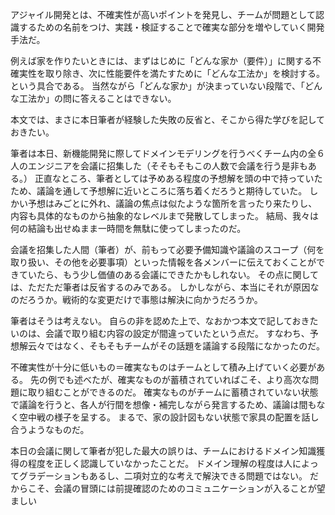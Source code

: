 アジャイル開発とは、不確実性が高いポイントを発見し、チームが問題として認識するための名前をつけ、実践・検証することで確実な部分を増やしていく開発手法だ。

例えば家を作りたいときには、まずはじめに「どんな家か（要件）」に関する不確実性を取り除き、次に性能要件を満たすために「どんな工法か」を検討する。という具合である。
当然ながら「どんな家か」が決まっていない段階で、「どんな工法か」の問に答えることはできない。

本文では、まさに本日筆者が経験した失敗の反省と、そこから得た学びを記しておきたい。

筆者は本日、新機能開発に際してドメインモデリングを行うべくチーム内の全６人のエンジニアを会議に招集した（そそもそもこの人数で会議を行う是非もある。）
正直なところ、筆者としては予めある程度の予想解を頭の中で持っていたため、議論を通して予想解に近いところに落ち着くだろうと期待していた。
しかい予想はみごとに外れ、議論の焦点は似たような箇所を言ったり来たりし、内容も具体的なものから抽象的なレベルまで発散してしまった。
結局、我々は何の結論も出せぬまま一時間を無駄に使ってしまったのだ。

会議を招集した人間（筆者）が、前もって必要予備知識や議論のスコープ（何を取り扱い、その他を必要事項）といった情報を各メンバーに伝えておくことができていたら、もう少し価値のある会議にできたかもしれない。
その点に関しては、ただただ筆者は反省するのみである。
しかしながら、本当にそれが原因なのだろうか。戦術的な変更だけで事態は解決に向かうだろうか。

筆者はそうは考えない。
自らの非を認めた上で、なおかつ本文で記しておきたいのは、会議で取り組む内容の設定が間違っていたという点だ。
すなわち、予想解云々ではなく、そもそもチームがその話題を議論する段階になかったのだ。

不確実性が十分に低いもの＝確実なものはチームとして積み上げていく必要がある。
先の例でも述べたが、確実なものが蓄積されていればこそ、より高次な問題に取り組むことができるのだ。
確実なものがチームに蓄積されていない状態で議論を行うと、各人が行間を想像・補完しながら発言するため、議論は間もなく空中戦の様子を呈する。
まるで、家の設計図もない状態で家具の配置を話し合うようなものだ。

本日の会議に関して筆者が犯した最大の誤りは、チームにおけるドメイン知識獲得の程度を正しく認識していなかったことだ。
ドメイン理解の程度は人によってグラデーションもあるし、二項対立的な考えで解決できる問題ではない。
だからこそ、会議の冒頭には前提確認のためのコミュニケーションが入ることが望ましい
